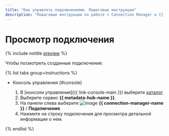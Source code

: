 ```yaml
---
title: "Как управлять подключениями. Пошаговые инструкции"
description: "Пошаговые инструкции по работе с Connection Manager в {{ yandex-cloud }}. Из статьи вы узнаете, как просматривать подключения."
---
```


# Просмотр подключения

{% include notitle [preview](../../_includes/note-preview.md) %}

Чтобы посмотреть созданные подключения:

{% list tabs group=instructions %}

- Консоль управления {#console}
    
  1. В [консоли управления]({{ link-console-main }}) выберите [каталог](../../resource-manager/concepts/resources-hierarchy.md#folder).
  1. Выберите сервис **{{ metadata-hub-name }}**.
  1. Hа панели слева выберите ![image](../../_assets/console-icons/plug-connection.svg) **{{ connection-manager-name }}** / **Подключения**.
  1. Нажмите на строку подключения для просмотра детальной информации о нем.  

{% endlist %}


